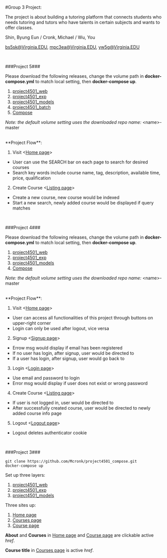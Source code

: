 #Group 3 Project:

The project is about building a tutoring platform that connects students who needs tutoring and tutors who have talents in certain subjects and wants to offer classes. 

Shin, Byung Eun / Cronk, Michael / Wu, You

bs5sk@Virginia.EDU, mpc3ea@Virginia.EDU, yw5g@Virginia.EDU

<br>

###Project 5###

Please download the following releases, change the volume path in **docker-compose.yml** to match local setting, then **docker-compose up**.

1. [project4501_web](https://github.com/Mcronk/project4501_web/releases)
2. [project4501_exp](https://github.com/Mcronk/project4501_exp/releases)
3. [project4501_models](https://github.com/Mcronk/project4501_models/releases)
4. [project4501_batch](https://github.com/Mcronk/project4501_batch/releases)
5. [Compose](https://github.com/Mcronk/project4501_compose/releases)

*Note: the default volume setting uses the downloaded repo name:* \<name\>-master

<br>
**Project Flow**:

1. Visit <[Home page](http://localhost:8000)>
  * User can use the SEARCH bar on each page to search for desired courses
  * Search key words include course name, tag, description, available time, price, qualification
2. Create Course <[Listing page](http://localhost:8000/listing/)>
  * Create a new course, new course would be indexed
  * Start a new search, newly added course would be displayed if query matches
 
<br>

###Project 4###

Please download the following releases, change the volume path in **docker-compose.yml** to match local setting, then **docker-compose up**.

1. [project4501_web](https://github.com/Mcronk/project4501_web/releases)
2. [project4501_exp](https://github.com/Mcronk/project4501_exp/releases)
3. [project4501_models](https://github.com/Mcronk/project4501_models/releases)
4. [Compose](https://github.com/Mcronk/project4501_compose/releases)

*Note: the default volume setting uses the downloaded repo name:* \<name\>-master

<br>
**Project Flow**:

1. Visit <[Home page](http://localhost:8000)>
  * User can access all functionalities of this project through buttons on upper-right corner
  * Login can only be used after logout, vice versa
2. Signup <[Signup page](http://localhost:8000/signup/)>
  * Errow msg would display if email has been registered
  * If no user has login, after signup, user would be directed to <Login page>
  * If a user has login, after signup, user would go back to <Home page>
3. Login <[Login page](http://localhost:8000/login/)>
  * Use email and password to login
  * Error msg would display if user does not exist or wrong password
4. Create Course <[Listing page](http://localhost:8000/listing/)>
  * If user is not logged in, user would be directed to <Login page>
  * After successfully created course, user would be directed to newly added course info page <Course page>
5. Logout <[Logout page](http://localhost:8000/logout/)>
  * Logout deletes authenticator cookie

<br>

###Project 3###

```
git clone https://github.com/Mcronk/project4501_compose.git
docker-compose up
```

Set up three layers:

1. [project4501_web](https://github.com/Mcronk/project4501_web)
2. [project4501_exp](https://github.com/Mcronk/project4501_exp)
3. [project4501_models](https://github.com/Mcronk/project4501_models)

Three sites up:

1. [Home page](http://localhost:8000)
2. [Courses page](http://localhost:8000/courses/)
3. [Course page](http://localhost:8000/course/1)

**About** and **Courses** in [Home page](http://localhost:8000) and [Course page](http://localhost:8000/course/1) are clickable active *href*. 

**Course title** in [Courses page](http://localhost:8000/courses/) is active *href*. 
